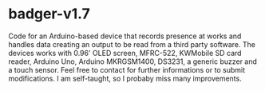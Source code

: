 # badger-v1.7
Code for an Arduino-based device that records presence at works and handles data creating an output to be read from a third party software.
The devices works with 0.96' OLED screen, MFRC-522, KWMobile SD card reader, Arduino Uno, Arduino MKRGSM1400, DS3231, a generic buzzer and a touch sensor.
Feel free to contact for further informations or to submit modifications. I am self-taught, so I probaby miss many improvements.
